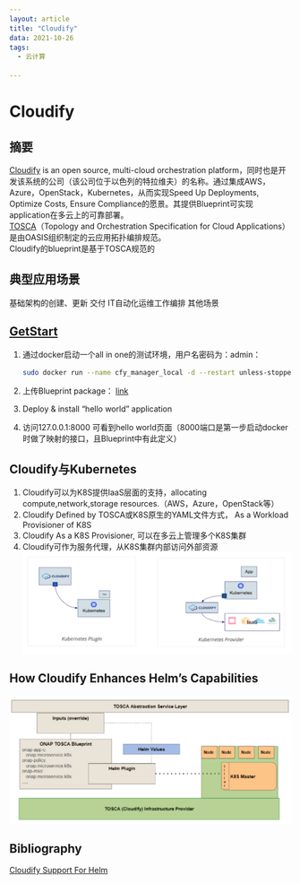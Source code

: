 ```yaml
---
layout: article
title: "Cloudify"
data: 2021-10-26
tags:
  - 云计算

---
```

# Cloudify 

## 摘要  
[Cloudify](https://cloudify.co/) is an open source, multi-cloud orchestration platform，同时也是开发该系统的公司（该公司位于以色列的特拉维夫）的名称。通过集成AWS，Azure，OpenStack，Kubernetes，从而实现Speed Up Deployments, Optimize Costs, Ensure Compliance的愿景。其提供Blueprint可实现application在多云上的可靠部署。  
[TOSCA](https://www.oasis-open.org/committees/tc_home.php?wg_abbrev=tosca)（Topology and Orchestration Specification for Cloud Applications）是由OASIS组织制定的云应用拓扑编排规范。  
Cloudify的blueprint是基于TOSCA规范的

## 典型应用场景
基础架构的创建、更新
交付
IT自动化运维工作编排
其他场景

## [GetStart](https://docs.cloudify.co/latest/trial_getting_started/set_trial_manager/download_community/?submissionGuid=bcdff218-da28-447e-87ec-b313873375fc)
1. 通过docker启动一个all in one的测试环境，用户名密码为：admin：  

   ```bash
   sudo docker run --name cfy_manager_local -d --restart unless-stopped -v /sys/fs/cgroup:/sys/fs/cgroup:ro --tmpfs /run --tmpfs /run/lock --security-opt seccomp:unconfined --cap-add SYS_ADMIN -p 80:80 -p 8000:8000 cloudifyplatform/community-cloudify-manager-aio:latest
   ```
1. 上传Blueprint package： [link](https://github.com/cloudify-community/blueprint-examples/releases/download/latest/simple-hello-world-example.zip)
1. Deploy & install “hello world” application
1. 访问127.0.0.1:8000 可看到hello world页面（8000端口是第一步启动docker时做了映射的接口，且Blueprint中有此定义）

## Cloudify与Kubernetes
1. Cloudify可以为K8S提供IaaS层面的支持，allocating compute,network,storage resources.（AWS，Azure，OpenStack等）
1. Cloudify Defined by TOSCA或K8S原生的YAML文件方式， As a Workload Provisioner of K8S
1. Cloudify As a K8S Provisioner, 可以在多云上管理多个K8S集群
1. Cloudify可作为服务代理，从K8S集群内部访问外部资源  
   ![kubernetes-cloudify-integration](../image/kubernetes-cloudify-integration.png)

## How Cloudify Enhances Helm’s Capabilities
   ![onap-helm-cloudify-integration](../image/onap-helm-cloudify-integration.png)

## Bibliography
   [Cloudify Support For Helm](https://cloudify.co/blog/cloudify-support-for-helm-the-kubernetes-package-manager/)